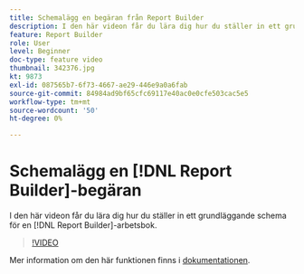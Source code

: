 ```yaml
---
title: Schemalägg en begäran från Report Builder
description: I den här videon får du lära dig hur du ställer in ett grundläggande schema för en Report Builder-arbetsbok.
feature: Report Builder
role: User
level: Beginner
doc-type: feature video
thumbnail: 342376.jpg
kt: 9873
exl-id: 087565b7-6f73-4667-ae29-446e9a0a6fab
source-git-commit: 84984ad9bf65cfc69117e40ac0e0cfe503cac5e5
workflow-type: tm+mt
source-wordcount: '50'
ht-degree: 0%

---
```


# Schemalägg en [!DNL Report Builder]-begäran

I den här videon får du lära dig hur du ställer in ett grundläggande schema för en [!DNL Report Builder]-arbetsbok.

>[!VIDEO](https://video.tv.adobe.com/v/342376/?quality=12&learn=on)

Mer information om den här funktionen finns i [dokumentationen](https://experienceleague.adobe.com/docs/analytics/analyze/report-builder/t-schedule-a-data-request.html?lang=sv-SE).

